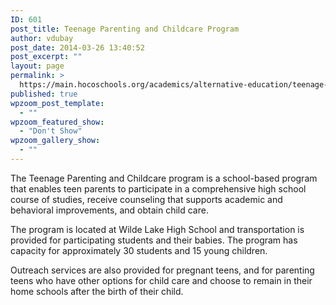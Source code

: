 ```yaml
---
ID: 601
post_title: Teenage Parenting and Childcare Program
author: vdubay
post_date: 2014-03-26 13:40:52
post_excerpt: ""
layout: page
permalink: >
  https://main.hocoschools.org/academics/alternative-education/teenage-parenting-childcare/
published: true
wpzoom_post_template:
  - ""
wpzoom_featured_show:
  - "Don't Show"
wpzoom_gallery_show:
  - ""
---
```

<p>The Teenage Parenting and Childcare program is a school-based program that enables teen parents to participate in a comprehensive high school course of studies, receive counseling that supports academic and behavioral improvements, and obtain child care.</p>

<p>The program is located at Wilde Lake High School and transportation is provided for participating students and their babies. The program has capacity for approximately 30 students and 15 young children.</p>

<p>Outreach services are also provided for pregnant teens, and for parenting teens who have other options for child care and choose to remain in their home schools after the birth of their child.</p>
